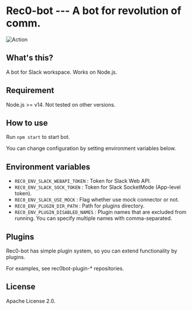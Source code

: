 # Rec0-bot --- A bot for revolution of comm.

![Action](https://github.com/clvs7-gh/rec0bot/workflows/Basic%20test/badge.svg)

## What's this?

A bot for Slack workspace. Works on Node.js.

## Requirement

Node.js >= v14. Not tested on other versions.

## How to use

Run `npm start` to start bot. 

You can change configuration by setting environment variables below. 

## Environment variables

- `REC0_ENV_SLACK_WEBAPI_TOKEN` : Token for Slack Web API.  
- `REC0_ENV_SLACK_SOCK_TOKEN` : Token for Slack SocketMode (App-level token).  
- `REC0_ENV_SLACK_USE_MOCK` : Flag whether use mock connector or not.    
- `REC0_ENV_PLUGIN_DIR_PATH` : Path for plugins directory.   
- `REC0_ENV_PLUGIN_DISABLED_NAMES` : Plugin names that are excluded from running. You can specify multiple names with comma-separated.

## Plugins

Rec0-bot has simple plugin system, so you can extend functionality by plugins.

For examples, see rec0bot-plugin-* repositories.

## License

Apache License 2.0.
